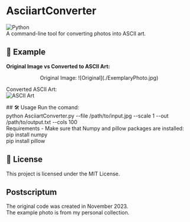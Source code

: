 # AsciiartConverter  
![Python](https://img.shields.io/badge/Made%20with-Python-blue?style=for-the-badge&logo=python)<br />
A command-line tool for converting photos into ASCII art.  
## 📸 Example  

**Original Image vs Converted to ASCII Art:** 

<p align="center">
Original Image:  
![Original](./ExemplaryPhoto.jpg)  

Converted ASCII Art:  
![ASCII Art](./ConvertedExemplaryPhoto.jpg)
</p>
## 🛠 Usage  
Run the comand:<br />
python AsciiartConverter.py --file /path/to/input.jpg --scale 1 --out /path/to/output.txt --cols 100<br />
Requirements - Make sure that Numpy and pillow packages are installed:<br />
pip install numpy <br />
pip install pillow

## 📝 License
This project is licensed under the MIT License.

## Postscriptum 
The original code was created in November 2023.<br />
The example photo is from my personal collection.


